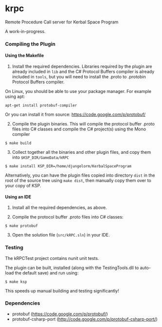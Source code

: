 krpc
====

Remote Procedure Call server for Kerbal Space Program

A work-in-progress.


### Compiling the Plugin

#### Using the Makefile

1. Install the required dependencies. Libraries required by the plugin are already included in `lib` and the C# Protocol Buffers compiler is already included in `tools`, but you will need to install the .proto to .protobin Protocol Buffers compiler.

 On Linux, you should be able to use your package manager. For example using apt:
 
 `apt-get install protobuf-compiler`
 
 Or you can install it from source: https://code.google.com/p/protobuf/

2. Compile the plugin binaries. This will compile the protocol buffer .proto files into C# classes and compile the C# project(s) using the Mono compiler

 `$ make build`

3. Collect together all the binaries and other plugin files, and copy them into `$KSP_DIR/GameData/kRPC`

 `$ make install KSP_DIR=/home/djungelorm/KerbalSpaceProgram`

 Alternatively, you can have the plugin files copied into directory `dist` in the root of the source tree using `make dist`, then manually copy them over to your copy of KSP.

#### Using an IDE

1. Install all the required dependencies, as above.

2. Compile the protocol buffer .proto files into C# classes:

 `$ make protobuf`

3. Open the solution file (`src/kRPC.sln`) in your IDE.

### Testing

The kRPCTest project contains nunit unit tests.

The plugin can be built, installed (along with the TestingTools.dll to auto-load the default save) and run using:

`$ make ksp`

This speeds up manual building and testing significantly!

### Dependencies

 * protobuf (https://code.google.com/p/protobuf/)
 * protobuf-csharp-port (http://code.google.com/p/protobuf-csharp-port/)

